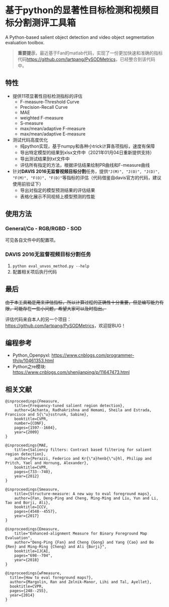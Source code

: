 # 基于python的显著性目标检测和视频目标分割测评工具箱

A Python-based salient object detection and video object segmentation evaluation toolbox.

> **重要提示**，最近基于Fan的matlab代码，实现了一份更加快速和准确的指标代码<https://github.com/lartpang/PySODMetrics>，已经整合到该代码中。

## 特性

* 提供11项显著性目标检测指标的评估
  - F-measure-Threshold Curve
  - Precision-Recall Curve
  - MAE
  - weighted F-measure
  - S-measure
  - max/mean/adaptive F-measure
  - max/mean/adaptive E-measure
* 测试代码高度优化
  - 纯python实现，基于numpy和各种小trick计算各项指标，速度有保障
  - 导出特定模型的结果到xlsx文件中（2021年01月04日重新提供支持）
  - 导出测试结果到txt文件中
  - 评估所有指定的方法，根据评估结果绘制PR曲线和F-measure曲线
* 针对**DAVIS 2016无监督视频目标分割**任务，提供`"J(M)", "J(O)", "J(D)", "F(M)", "F(O)", "F(D)"`等指标的评估（代码借鉴自davis官方的代码，建议使用前验证下）
  - 导出对指定的模型预测结果的评估结果
  - 表格化展示不同视频上模型预测的性能

## 使用方法

### General/Co - RGB/RGBD - SOD

可见各自文件中的配置项。

### DAVIS 2016无监督视频目标分割任务

1. `python eval_unvos_method.py --help`
2. 配置相关项后执行代码

## 最后

~~由于本工具箱是用来评估指标，所以计算过程的正确性十分重要，但是编写能力有限，可能存在一些小问题，希望大家可以及时指出。~~

评估代码来自本人的另一个项目：<https://github.com/lartpang/PySODMetrics>，欢迎捉BUG！

## 编程参考

- Python_Openpyxl: <https://www.cnblogs.com/programmer-tlh/p/10461353.html>
- Python之re模块: <https://www.cnblogs.com/shenjianping/p/11647473.html>

## 相关文献

```text
@inproceedings{Fmeasure,
    title={Frequency-tuned salient region detection},
    author={Achanta, Radhakrishna and Hemami, Sheila and Estrada, Francisco and S{\"u}sstrunk, Sabine},
    booktitle=CVPR,
    number={CONF},
    pages={1597--1604},
    year={2009}
}

@inproceedings{MAE,
    title={Saliency filters: Contrast based filtering for salient region detection},
    author={Perazzi, Federico and Kr{\"a}henb{\"u}hl, Philipp and Pritch, Yael and Hornung, Alexander},
    booktitle=CVPR,
    pages={733--740},
    year={2012}
}

@inproceedings{Smeasure,
    title={Structure-measure: A new way to eval foreground maps},
    author={Fan, Deng-Ping and Cheng, Ming-Ming and Liu, Yun and Li, Tao and Borji, Ali},
    booktitle=ICCV,
    pages={4548--4557},
    year={2017}
}

@inproceedings{Emeasure,
    title="Enhanced-alignment Measure for Binary Foreground Map Evaluation",
    author="Deng-Ping {Fan} and Cheng {Gong} and Yang {Cao} and Bo {Ren} and Ming-Ming {Cheng} and Ali {Borji}",
    booktitle=IJCAI,
    pages="698--704",
    year={2018}
}

@inproceedings{wFmeasure,
  title={How to eval foreground maps?},
  author={Margolin, Ran and Zelnik-Manor, Lihi and Tal, Ayellet},
  booktitle=CVPR,
  pages={248--255},
  year={2014}
}
```
